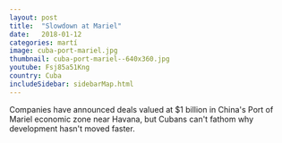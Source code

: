 ```yaml
---
layout: post
title:  "Slowdown at Mariel"
date:   2018-01-12
categories: martí
image: cuba-port-mariel.jpg
thumbnail: cuba-port-mariel--640x360.jpg
youtube: Fsj85a51Kng
country: Cuba
includeSidebar: sidebarMap.html
---
```


Companies have announced deals valued at $1 billion in China's Port of Mariel economic zone near Havana, but Cubans can't fathom why development hasn't moved faster.